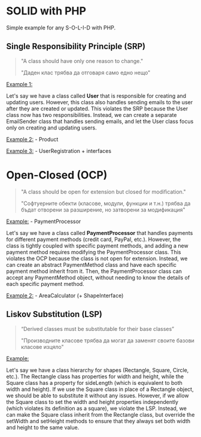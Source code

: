 # SOLID with PHP
Simple example for any S-O-L-I-D with PHP.

## Single Responsibility Principle (SRP)

>"A class should have only one reason to change."
> 
> "Даден клас трябва да отговаря само едно нещо"

[Example 1:](SRP_01.php)

Let's say we have a class called **User** that is responsible for creating and updating users. However, this class also handles sending emails to the user after they are created or updated. This violates the SRP because the User class now has two responsibilities. Instead, we can create a separate EmailSender class that handles sending emails, and let the User class focus only on creating and updating users.

[Example 2:](SRP_02.php) - Product

[Example 3:](SRP_03.php) - UserRegistration + interfaces


# Open-Closed (OCP)

> "A class should be open for extension but closed for modification."
> 
> "Софтуерните обекти (класове, модули, функции и т.н.) трябва да бъдат отворени за разширение, но затворени за модификация"

[Example:](ocp.php) - PaymentProcessor

Let's say we have a class called **PaymentProcessor** that handles payments for different payment methods (credit card, PayPal, etc.). However, the class is tightly coupled with specific payment methods, and adding a new payment method requires modifying the PaymentProcessor class. This violates the OCP because the class is not open for extension. Instead, we can create an abstract PaymentMethod class and have each specific payment method inherit from it. Then, the PaymentProcessor class can accept any PaymentMethod object, without needing to know the details of each specific payment method.

[Example 2:](ocp_2.php) - AreaCalculator (+ ShapeInterface)

## Liskov Substitution (LSP)
> “Derived classes must be substitutable for their base classes”
> 
> "Производните класове трябва да могат да заменят своите базови класове изцяло"

[Example: ](lsp.php)

Let's say we have a class hierarchy for shapes (Rectangle, Square, Circle, etc.). The Rectangle class has properties for width and height, while the Square class has a property for sideLength (which is equivalent to both width and height). If we use the Square class in place of a Rectangle object, we should be able to substitute it without any issues. However, if we allow the Square class to set the width and height properties independently (which violates its definition as a square), we violate the LSP. Instead, we can make the Square class inherit from the Rectangle class, but override the setWidth and setHeight methods to ensure that they always set both width and height to the same value.